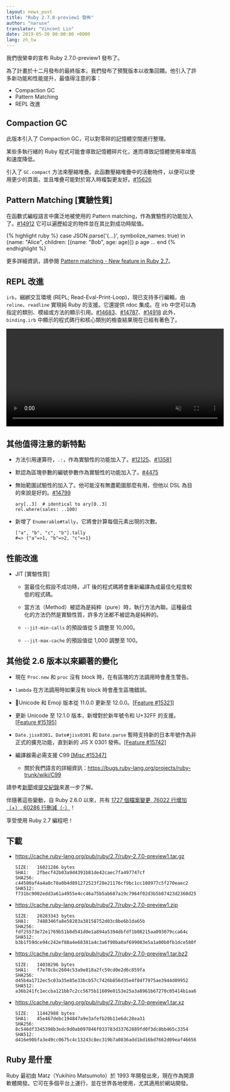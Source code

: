 ```yaml
---
layout: news_post
title: "Ruby 2.7.0-preview1 發佈"
author: "naruse"
translator: "Vincent Lin"
date: 2019-05-30 00:00:00 +0000
lang: zh_tw
---
```


我們很榮幸的宣布 Ruby 2.7.0-preview1 發布了。

為了計畫於十二月發布的最終版本，我們發布了預覽版本以收集回饋。他引入了許多新功能和性能提升，最值得注意的事：

* Compaction GC
* Pattern Matching
* REPL 改進

## Compaction GC

此版本引入了 Compaction GC，可以對零碎的記憶體空間進行整理。

某些多執行緒的 Ruby 程式可能會導致記憶體碎片化，進而導致記憶體使用率增高和速度降低。

引入了 `GC.compact` 方法來壓縮堆疊。此函數壓縮堆疊中的活動物件，以便可以使用更少的頁面，並且堆疊可能對於寫入時複製更友好。[#15626](https://bugs.ruby-lang.org/issues/15626)

## Pattern Matching [實驗性質]

在函數式編程語言中廣泛地被使用的 Pattern matching，作為實驗性的功能加入了。[#14912](https://bugs.ruby-lang.org/issues/14912) 它可以遍歷給定的物件並在其比對成功時賦值。

{% highlight ruby %}
case JSON.parse('{...}', symbolize_names: true)
in {name: "Alice", children: [{name: "Bob", age: age}]}
  p age
  ...
end
{% endhighlight %}

更多詳細資訊，請參閱 [Pattern matching - New feature in Ruby 2.7](https://speakerdeck.com/k_tsj/pattern-matching-new-feature-in-ruby-2-dot-7)。

## REPL 改進

`irb`，綑綁交互環境 (REPL; Read-Eval-Print-Loop)，現已支持多行編輯，由 `reline`、`readline` 實現純 Ruby 的支援。它還提供 rdoc 集成。在 irb 中您可以為指定的類別、模組或方法的顯示引用。[#14683](https://bugs.ruby-lang.org/issues/14683)、[#14787](https://bugs.ruby-lang.org/issues/14787)、[#14918](https://bugs.ruby-lang.org/issues/14918) 此外，`binding.irb` 中顯示的程式碼行和核心類別的檢查結果現在已經有著色了。

<video autoplay="autoplay" controls="controls" muted="muted" width="576" height="259">
  <source src="https://cache.ruby-lang.org/pub/media/irb_improved_with_key_take2.mp4" type="video/mp4">
</video>

## 其他值得注意的新特點

* 方法引用運算符，<code>.:</code>，作為實驗性的功能加入了。[#12125]( https://bugs.ruby-lang.org/issues/12125)、[#13581]( https://bugs.ruby-lang.org/issues/13581)

* 默認為區塊參數的編號參數作為實驗性的功能加入了。[#4475](https://bugs.ruby-lang.org/issues/4475)

* 無始範圍試驗性的加入了。他可能沒有無盡範圍那麼有用，但他以 DSL 為目的來說是好的。[#14799](https://bugs.ruby-lang.org/issues/14799)

      ary[..3]  # identical to ary[0..3]
      rel.where(sales: ..100)

* 新增了 `Enumerable#tally`，它將會計算每個元素出現的次數。

      ["a", "b", "c", "b"].tally
      #=> {"a"=>1, "b"=>2, "c"=>1}

## 性能改進

* JIT [實驗性質]

  * 當最佳化假設不成功時，JIT 後的程式碼將會重新編譯為成最佳化程度較低的程式碼。

  * 當方法（Method）被認為是純粹（pure）時，執行方法內聯。這種最佳化的方法仍然是實驗性質，許多方法都不被認為是純粹的。

  * `--jit-min-calls` 的預設值從 5 調整至 10,000。

  * `--jit-max-cache` 的預設值從 1,000 調整至 100。

## 其他從 2.6 版本以來顯著的變化

* 現在 `Proc.new` 和 `proc` 沒有 block 時，在有區塊的方法調用時會產生警告。

* `lambda` 在方法調用時如果沒有 block 時會產生區塊錯誤。

* Unicode 和 Emoji 版本從 11.0.0 更新至 12.0.0。[[Feature #15321]](https://bugs.ruby-lang.org/issues/15321)

* 更新 Unicode 至 12.1.0 版本，新增對於新年號令和 U+32FF 的支援。[[Feature #15195]](https://bugs.ruby-lang.org/issues/15195)

* `Date.jisx0301`、`Date#jisx0301` 和 `Date.parse` 暫時支持新的日本年號作為非正式的擴充功能，直到新的 JIS X 0301 發佈。[[Feature #15742]](https://bugs.ruby-lang.org/issues/15742)

* 編譯器需必需支援 C99 [[Misc #15347]](https://bugs.ruby-lang.org/issues/15347)
  * 關於我們語言的詳細資訊：<https://bugs.ruby-lang.org/projects/ruby-trunk/wiki/C99>

請參考[新聞](https://github.com/ruby/ruby/blob/v2_7_0_preview1/NEWS)或[提交紀錄](https://github.com/ruby/ruby/compare/v2_6_0...v2_7_0_preview1)來進一步了解。

伴隨著這些變動，自 Ruby 2.6.0 以來，共有 [1727 個檔案變更, 76022 行增加（+）, 60286 行刪減（-）](https://github.com/ruby/ruby/compare/v2_6_0...v2_7_0_preview1)！

享受使用 Ruby 2.7 編程吧！

## 下載

* <https://cache.ruby-lang.org/pub/ruby/2.7/ruby-2.7.0-preview1.tar.gz>

      SIZE:   16021286 bytes
      SHA1:   2fbecf42b03a9d4391b81de42caec7fa497747cf
      SHA256: c44500af4a4a0c78a0b4d891272523f28e21176cf9bc1cc108977c5f270eaec2
      SHA512: f731bc9002edd3a61a4955e4cc46a75b5ab687a19c7964f02d3b5b07423d2360d25d7be5df340e884ca9945e3954e68e5eb11b209b65b3a687c71a1abc24b91f

* <https://cache.ruby-lang.org/pub/ruby/2.7/ruby-2.7.0-preview1.zip>

      SIZE:   20283343 bytes
      SHA1:   7488346fa8e58203a38158752d03c8be6b1da65b
      SHA256: fdf25573e72e1769b51b8d541d0e1a894a5394dbfdf1b08215aa093079cca64c
      SHA512: b3b1f59dce94c242ef88a4e68381a4c3a6f90ba0af699083e5a1a00b0fb1dce580f057dad25571fe789ac9aa95aa6e9c071ebb330328dc822217ac9ea9fbeb3f

* <https://cache.ruby-lang.org/pub/ruby/2.7/ruby-2.7.0-preview1.tar.bz2>

      SIZE:   14038296 bytes
      SHA1:   f7e70cbc2604c53a9e818a2fc59cd0e2d6c859fa
      SHA256: d45b4a1712ec5c03a35e85e33bcb57c7426b856d35e4f04f7975ae3944d09952
      SHA512: a36b241fc1eccba121bb7c2cc5675b11609e0153e25a3a8961b67270c05414b1aa669ce5d4a5ebe4c6b2328ea2b8f8635fbba046b70de103320b3fdcb3d51248

* <https://cache.ruby-lang.org/pub/ruby/2.7/ruby-2.7.0-preview1.tar.xz>

      SIZE:   11442988 bytes
      SHA1:   45e467debc194847a9e3afefb20b11e6dc28ea31
      SHA256: 8c546df3345398b3edc9d0ab097846f033783d33762889fd0f3dc8bb465c3354
      SHA512: d416e90bfa3e49cc0675c4c13243c8ec319b7a0836add1bd16bd7662d09eaf46656d26e772ef3b097e10779896e643edd8a6e4f885147e3235257736adfdf3b5

## Ruby 是什麼

Ruby 最初由 Matz（Yukihiro Matsumoto）於 1993 年開發出來，現在作為開源軟體開發。它可在多個平台上運行，並在世界各地使用，尤其適用於網站開發。
